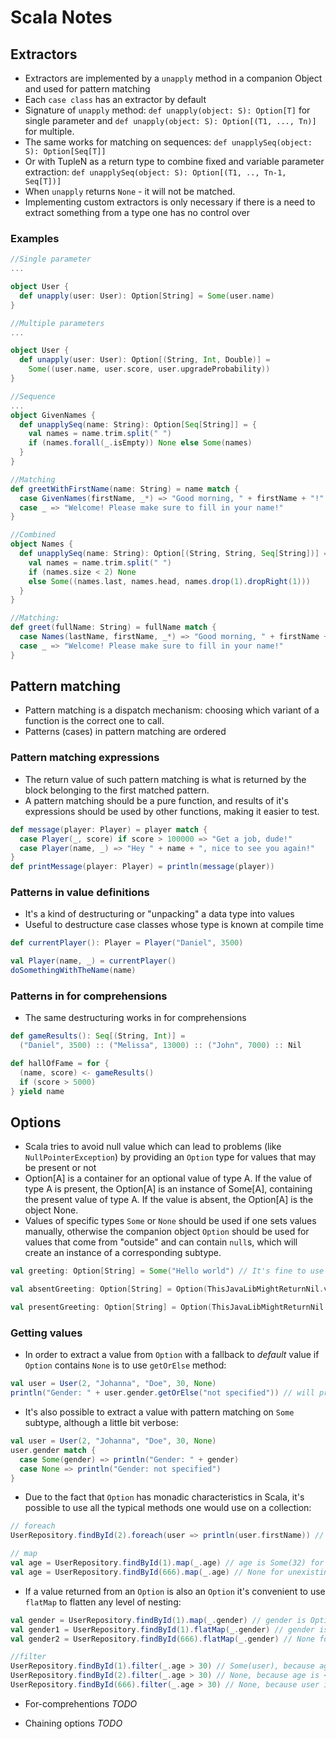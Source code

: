 # Scala Notes

## Extractors

* Extractors are implemented by a `unapply` method in a companion Object and used for pattern matching
* Each `case class` has an extractor by default
* Signature of `unapply` method: `def unapply(object: S): Option[T]` for single parameter and `def unapply(object: S): Option[(T1, ..., Tn)]` for multiple.
* The same works for matching on sequences: `def unapplySeq(object: S): Option[Seq[T]]`
* Or with TupleN as a return type to combine fixed and variable parameter extraction: `def unapplySeq(object: S): Option[(T1, .., Tn-1, Seq[T])]`
* When `unapply` returns `None` - it will not be matched.
* Implementing custom extractors is only necessary if there is a need to extract something from a type one has no control over

### Examples
```scala
//Single parameter
...

object User {
  def unapply(user: User): Option[String] = Some(user.name)
}
```

```scala
//Multiple parameters
...

object User {
  def unapply(user: User): Option[(String, Int, Double)] =
    Some((user.name, user.score, user.upgradeProbability))
}
```

```scala
//Sequence
...
object GivenNames {
  def unapplySeq(name: String): Option[Seq[String]] = {
    val names = name.trim.split(" ")
    if (names.forall(_.isEmpty)) None else Some(names)
  }
}

//Matching
def greetWithFirstName(name: String) = name match {
  case GivenNames(firstName, _*) => "Good morning, " + firstName + "!"
  case _ => "Welcome! Please make sure to fill in your name!"
}
```

```scala
//Combined
object Names {
  def unapplySeq(name: String): Option[(String, String, Seq[String])] = {
    val names = name.trim.split(" ")
    if (names.size < 2) None
    else Some((names.last, names.head, names.drop(1).dropRight(1)))
  }
}

//Matching:
def greet(fullName: String) = fullName match {
  case Names(lastName, firstName, _*) => "Good morning, " + firstName + " " + lastName + "!"
  case _ => "Welcome! Please make sure to fill in your name!"
}
```


## Pattern matching

* Pattern matching is a dispatch mechanism: choosing which variant of a function is the correct one to call.
* Patterns (cases) in pattern matching are ordered

### Pattern matching expressions
* The return value of such pattern matching is what is returned by the block belonging to the first matched pattern.
* A pattern matching should be a pure function, and results of it's expressions should be used by other functions, making it easier to test.

```scala
def message(player: Player) = player match {
  case Player(_, score) if score > 100000 => "Get a job, dude!"
  case Player(name, _) => "Hey " + name + ", nice to see you again!"
}
def printMessage(player: Player) = println(message(player))
```

### Patterns in value definitions

* It's a kind of destructuring or "unpacking" a data type into values
* Useful to destructure case classes whose type is known at compile time

```scala
def currentPlayer(): Player = Player("Daniel", 3500)

val Player(name, _) = currentPlayer()
doSomethingWithTheName(name)
```

### Patterns in for comprehensions
* The same destructuring works in for comprehensions

```scala
def gameResults(): Seq[(String, Int)] =
  ("Daniel", 3500) :: ("Melissa", 13000) :: ("John", 7000) :: Nil

def hallOfFame = for {
  (name, score) <- gameResults()
  if (score > 5000)
} yield name
```

## Options
* Scala tries to avoid null value which can lead to problems (like `NullPointerException`) by providing an `Option` type for values that may be present or not
* Option[A] is a container for an optional value of type A. If the value of type A is present, the Option[A] is an instance of Some[A], containing the present value of type A. If the value is absent, the Option[A] is the object None.
* Values of specific types `Some` or `None` should be used if one sets values manually, otherwise the companion object `Option` should be used for values that come from "outside" and can contain `null`s, which will create an instance of a corresponding subtype.

```scala
val greeting: Option[String] = Some("Hello world") // It's fine to use specific type for self-defined values. In this case, it's clear that "Hello world" string exists

val absentGreeting: Option[String] = Option(ThisJavaLibMightReturnNil.value) // absentGreeting will be None if ThisJavaLibMightReturnNil.value is null

val presentGreeting: Option[String] = Option(ThisJavaLibMightReturnNil.value) // presentGreeting will be Some("Hello!") if ThisJavaLibMightReturnNil.value is a "Hello!" string
```
### Getting values
* In order to extract a value from `Option` with a fallback to _default_ value if `Option` contains `None` is to use `getOrElse` method:

```scala
val user = User(2, "Johanna", "Doe", 30, None)
println("Gender: " + user.gender.getOrElse("not specified")) // will print "not specified"
```
* It's also possible to extract a value with pattern matching on `Some` subtype, although a little bit verbose:

```scala
val user = User(2, "Johanna", "Doe", 30, None)
user.gender match {
  case Some(gender) => println("Gender: " + gender)
  case None => println("Gender: not specified")
}
```
* Due to the fact that `Option` has monadic characteristics in Scala, it's possible to use all the typical methods one would use on a collection:

```scala
// foreach
UserRepository.findById(2).foreach(user => println(user.firstName)) // The function passed to foreach will be called exactly once, if the Option is a Some, or never, if it is None
```

```scala
// map
val age = UserRepository.findById(1).map(_.age) // age is Some(32) for an existing user
val age = UserRepository.findById(666).map(_.age) // None for unexisting user
```

* If a value returned from an `Option` is also an `Option` it's convenient to use `flatMap` to flatten any level of nesting:

```scala
val gender = UserRepository.findById(1).map(_.gender) // gender is Option[Option[String]]
val gender1 = UserRepository.findById(1).flatMap(_.gender) // gender is Option[String] (Some("male")) for an existing user
val gender2 = UserRepository.findById(666).flatMap(_.gender) // None for unexisting user

```

```scala
//filter 
UserRepository.findById(1).filter(_.age > 30) // Some(user), because age is > 30
UserRepository.findById(2).filter(_.age > 30) // None, because age is <= 30
UserRepository.findById(666).filter(_.age > 30) // None, because user is already None
```

* For-comprehentions
_TODO_

* Chaining options
_TODO_
